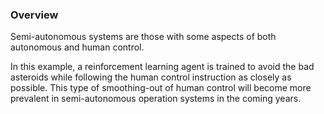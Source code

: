 ### Overview

Semi-autonomous systems are those with some aspects of both autonomous and human control.

In this example, a reinforcement learning agent is trained to avoid the bad asteroids while following the human control instruction as closely as possible. This type of smoothing-out of human control will become more prevalent in semi-autonomous operation systems in the coming years.
